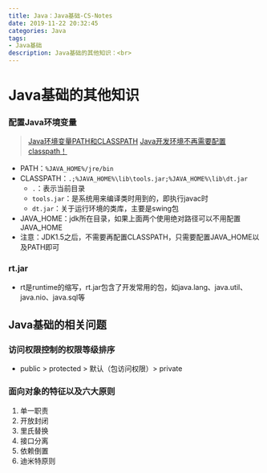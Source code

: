 ```yaml
---
title: Java：Java基础-CS-Notes
date: 2019-11-22 20:32:45
categories: Java
tags: 
- Java基础
description: Java基础的其他知识：<br>
---
```


# Java基础的其他知识
### 配置Java环境变量
> [Java环境变量PATH和CLASSPATH](https://www.jianshu.com/p/d63b099cf283)
> [Java开发环境不再需要配置classpath！](https://juejin.im/post/5ce67fa1f265da1b6a346d16)

- PATH：`%JAVA_HOME%/jre/bin`
- CLASSPATH：`.;%JAVA_HOME%\lib\tools.jar;%JAVA_HOME%\lib\dt.jar`
	- `.`：表示当前目录
	- `tools.jar`：是系统用来编译类时用到的，即执行javac时
	- `dt.jar`：关于运行环境的类库，主要是swing包
- JAVA_HOME：jdk所在目录，如果上面两个使用绝对路径可以不用配置JAVA_HOME
- 注意：JDK1.5之后，不需要再配置CLASSPATH，只需要配置JAVA_HOME以及PATH即可

### rt.jar
- rt是runtime的缩写，rt.jar包含了开发常用的包，如java.lang、java.util、java.nio、java.sql等

## Java基础的相关问题
### 访问权限控制的权限等级排序
- public > protected > 默认（包访问权限）> private

### 面向对象的特征以及六大原则
1. 单一职责 
2. 开放封闭 
3. 里氏替换 
4. 接口分离 
5. 依赖倒置 
6. 迪米特原则

